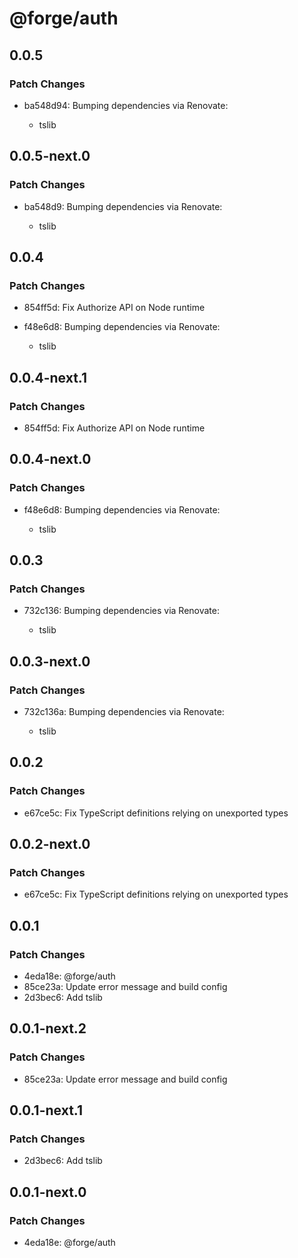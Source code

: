 # @forge/auth

## 0.0.5

### Patch Changes

- ba548d94: Bumping dependencies via Renovate:

  - tslib

## 0.0.5-next.0

### Patch Changes

- ba548d9: Bumping dependencies via Renovate:

  - tslib

## 0.0.4

### Patch Changes

- 854ff5d: Fix Authorize API on Node runtime
- f48e6d8: Bumping dependencies via Renovate:

  - tslib

## 0.0.4-next.1

### Patch Changes

- 854ff5d: Fix Authorize API on Node runtime

## 0.0.4-next.0

### Patch Changes

- f48e6d8: Bumping dependencies via Renovate:

  - tslib

## 0.0.3

### Patch Changes

- 732c136: Bumping dependencies via Renovate:

  - tslib

## 0.0.3-next.0

### Patch Changes

- 732c136a: Bumping dependencies via Renovate:

  - tslib

## 0.0.2

### Patch Changes

- e67ce5c: Fix TypeScript definitions relying on unexported types

## 0.0.2-next.0

### Patch Changes

- e67ce5c: Fix TypeScript definitions relying on unexported types

## 0.0.1

### Patch Changes

- 4eda18e: @forge/auth
- 85ce23a: Update error message and build config
- 2d3bec6: Add tslib

## 0.0.1-next.2

### Patch Changes

- 85ce23a: Update error message and build config

## 0.0.1-next.1

### Patch Changes

- 2d3bec6: Add tslib

## 0.0.1-next.0

### Patch Changes

- 4eda18e: @forge/auth
